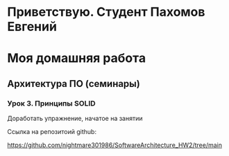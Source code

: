 # Приветствую. Cтудент Пахомов Евгений 

# Моя домашняя работа

## Архитектура ПО (семинары)
### Урок 3. Принципы SOLID

Доработать упражнение, начатое на занятии

Ссылка на репозитоий github:

https://github.com/nightmare301986/SoftwareArchitecture_HW2/tree/main
